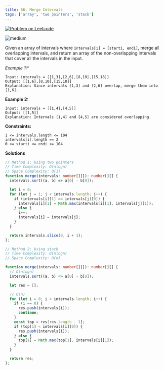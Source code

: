 ```yaml
---
title: 56. Merge Intervals
tags: ['array', 'two pointers', 'stack']
---
```


[![Problem on Leetcode](https://img.shields.io/badge/Leetcode-FFA116)](https://leetcode.com/problems/merge-intervals/)

<!-- ![easy](https://img.shields.io/badge/Difficulty-Easy-5BCEFA.svg)<br /> -->
![medium](https://img.shields.io/badge/Difficulty-Medium-F5A9B8.svg)<br />
<!-- ![hard](https://img.shields.io/badge/Difficulty-Hard-FFFFFF.svg)<br /> -->

Given an array of intervals where `intervals[i] = [starti, endi]`, merge all overlapping intervals, and return an array of the non-overlapping intervals that cover all the intervals in the input.



 *Example 1:**

```
Input: intervals = [[1,3],[2,6],[8,10],[15,18]]
Output: [[1,6],[8,10],[15,18]]
Explanation: Since intervals [1,3] and [2,6] overlap, merge them into [1,6].
```

**Example 2:**
```
Input: intervals = [[1,4],[4,5]]
Output: [[1,5]]
Explanation: Intervals [1,4] and [4,5] are considered overlapping.

```

**Constraints:**
```
1 <= intervals.length <= 104
intervals[i].length == 2
0 <= starti <= endi <= 104
```

**Solutions**

```ts
// Method 1: Using two pointers
// Time Complexity: O(nlogn)
// Space Complexity: O(1)
function merge(intervals: number[][]): number[][] {
  intervals.sort((a, b) => a[0] - b[0]);

  let i = 0;
  for (let j = 1; j < intervals.length; j++) {
    if (intervals[i][1] >= intervals[j][0]) {
      intervals[i][1] = Math.max(intervals[i][1], intervals[j][1]);
    } else {
      i++;
      intervals[i] = intervals[j];
    }
  }

  return intervals.slice(0, i + 1);
};

```

```ts
// Method 2: Using stack
// Time Complexity: O(nlogn)
// Space Complexity: O(n)

function merge(intervals: number[][]): number[][] {
  // O(nlogn)
  intervals.sort((a, b) => a[0] - b[0]);  

  let res = [];

  // O(n)
  for (let i = 0; i < intervals.length; i++) {
    if (i == 0) {
      res.push(intervals[i]);
      continue;
    }
    const top = res[res.length - 1];
    if (top[1] < intervals[i][0]) {
      res.push(intervals[i]);
    } else {
      top[1] = Math.max(top[1], intervals[i][1]);
    }
  }

  return res;
};
```